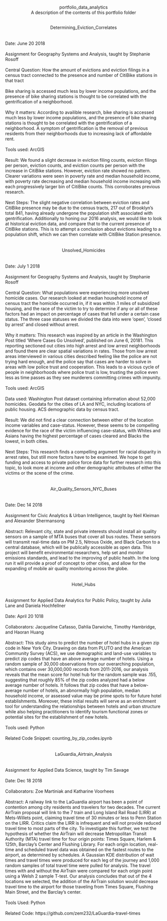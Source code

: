 <p align="center">  portfolio_data_analytics
<br>
A description of the contents of this portfolio folder
<br>
<br>
<p align="center"><center>Determining_Eviction_Correlates</center>
<br><br>
Date: June 20 2018
<br><br>
Assignment for Geography Systems and Analysis, taught by Stephanie Rosoff
<br><br>
Central Question: How the amount of evictions and eviction filings in a census tract connected to the presence and number of CitiBike stations in that tract
<br><br>
Bike sharing is accessed much less by lower income populations, and the presence of bike sharing stations is thought to be correlated with the gentrification of a neighborhood.
<br><br>
Why it matters: According to availible research, bike sharing is accessed much less by lower income populations, and the presence of bike sharing stations is thought to be correlated with the gentrification of a neighborhood. A symptom of gentrification is the removal of previous residents from their neighborhoods due to increasing lack of affordable rent. 
<br><br>
Tools used: ArcGIS
<br><br>
Result: We found a slight decrease in eviction filing counts, eviction filings per person, eviction counts, and eviction counts per person with the increase in CitiBike stations. However, eviction rate showed no pattern. Clearer variations were seen in poverty rate and median household income, with poverty rate decreasing and median household income increasing with each progressively larger bin of CitiBike counts. This corroborates previous research. 
<br><br>
Next Steps: The slight negative correlation between eviction rates and CitiBike presence may be due to the census tracts, 217 out of Brooklyn’s total 841, having already undergone the population shift associated with gentrification. Additionally to honing our 2016 analysis, we would like to look at historical eviction data, and compare that to the current presence of CitiBike stations. This is to attempt a conclusion about evictions leading to a population
shift, which we can then correlate with CitiBike Station presence. 
<br>
<br>
<br>
<center>Unsolved_Homicides</center>
<br><br>
Date: July 1 2018
<br><br>
Assignment for Geography Systems and Analysis, taught by Stephanie Rosoff
<br><br>
Central Question: What populations were experiencing more unsolved homicide cases. Our research looked at median household income of census tract the homicide occurred in, if it was within .1 miles of subsidized housing, and the race of the victim to try to determine if any or all of these factors had an impact on percentage of cases that fell under a certain case status. The three case statuses we divided the data into were ‘open’, ‘closed by arrest’ and closed without arrest.
<br><br>
Why it matters: This research was inspired by an article in the Washington Post titled ‘Where Cases Go Unsolved’, published on June 6, 20181. This reporting sectioned out cities into high arrest and low arrest neighborhoods and found there are clear spatial variations in rates. Those from low arrest areas interviewed in various cities described feeling like the police are not trying hard enough, and the police say that cases are harder to solve in areas with low police trust and cooperation. This leads to a vicious cycle of people in neighborhoods where police trust is low, trusting the police even less as time passes as they see murderers committing crimes with impunity.
<br><br>
Tools used: ArcGIS
<br><br>
Data used: Washington Post dataset containing information about 52,000 homicides. Geodata for the cities of LA and NYC, including locations of public housing. ACS demographic data by census tract. 
<br><br>
Result: We did not find a clear connection between either of the location income variables and case-status. However, these seems to be compelling evidence for the race of the victim influencing case-status, with Whites and Asians having the highest percentage of cases cleared and Blacks the lowest, in both cities.
<br><br>
Next Steps: This research finds a compelling argument for racial disparity in arrest rates, but still more factors have to be examined. We hope to get funding and access to private police force data for further research into this topic, to look more at income and other demographic attributes of either the victims or the scene of the crime.
<br>
<br>
<br>

<center>Air_Quality_Sensors_NYC_Buses</center>
<br><br>
Date: Dec 14 2018
<br><br>
Assignment for Civic Analytics & Urban Intelligence, taught by Neil Kleiman and Alexander Shermansong
<br><br>
Abstract: Relevant city, state and private interests should install air quality sensors on a sample of MTA buses that cover all bus routes. These sensors will transmit real-time data on PM 2.5, Nitrous Oxide, and Black Carbon to a central database, which will be publically accessible as open data. This project will benefit environmental researchers, help set and monitor emissions standards, and lead to the improving of public health. In the long run it will provide a proof of concept to other cities, and allow for the expanding of mobile air quality monitoring across the globe.
<br><br>
<br>

<center>Hotel_Hubs</center>
<br><br>
Assignment for Applied Data Analytics for Public Policy, taught by Julia Lane and Daniela Hochfellner
<br><br>
Date: April 20 1018
<br><br>
Collaborators: Jacqueline Cafasso, Dahlia Darwiche, Timothy Hambridge, and Haoran Huang
<br><br>
Abstract: This study aims to predict the number of hotel hubs in a given zip code in New York City. Drawing on data from PLUTO and the American Community Survey (ACS), we use demographic and land-use variables to predict zip codes that have an above average number of hotels. Using a random sample of 30,000 observations from our overarching population, which contains over 30,000,000 records from 2011-2016, our analysis reveals that the mean score for hotel hub for the random sample was .155, suggesting that roughly 85% of the zip codes analyzed had a below average number of hotels. It follows that zip codes that have a below-average number of hotels, an abnormally high population, median household income, or assessed value may be prime spots to for future hotel establishments. Moreover, these initial results will serve as an enrichment tool for understanding the relationships between hotels and urban structure while also helping practitioners to identify tourism functional zones or potential sites for the establishment of new hotels.
<br><br>
Tools used: Python 
<br><br>
Related Code Snippet: counting_by_zip_codes.ipynb
<br><br>
<br>

<center>LaGuardia_Airtrain_Analysis</center>
<br><br>
Assignment for Applied Data Science, taught by Tim Savage
<br><br>
Date: Dec 18 2018
<br><br>
Collaborators: Zoe Martiniak and Katharine Voorhees
<br><br>
Abstract: 
A railway link to the LaGuardia airport has been a point of contention among city residents and travelers for two decades. The current AirTrain proposal will link to the 7 train and Long Island Rail Road (LIRR) at Mets-Willets point, claiming travel time of 30 minutes or less to Penn Station on the LIRR. Critics claim the LIRR is infrequent and will not provide reduced travel time to most parts of the city. To investigate this further, we test the hypothesis of whether the AirTrain will decrease Metropolitan Transit Authority (MTA) travel time for four origin points: Times Square, Harlem & 125th, Barclay’s Center and Flushing Library. For each origin location, real-time and scheduled travel data was obtained on the fastest routes to the airport, as determined by schedules. A Gaussian KDE distribution of wait times and travel times were produced for each leg of the journey and 1,000 random samples of total travel time were pulled for analysis. The travel times with and without the AirTrain were compared for each origin point using a Welsh 2 sample T-test. Our analysis concludes that out of the 4 locations we selected, the addition of the AirTrain solution would decrease travel time to the airport for those traveling from Times Square, Flushing Main Street, and the Barclay’s center.
<br><br>
Tools Used: Python
<br><br>
Related Code: https://github.com/zem232/LaGuardia-travel-times
<br><br><br>



